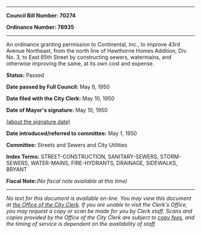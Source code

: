 

********

**Council Bill Number: 70274**
   
**Ordinance Number: 78935**
********

 An ordinance granting permission to Continental, Inc., to improve 43rd Avenue Northeast, from the north line of Hawthorne Homes Addition, Div. No. 3, to East 65th Street by constructing sewers, watermains, and otherwise improving the same, at its own cost and expense.

**Status:** Passed
   
**Date passed by Full Council:** May 8, 1950
   
**Date filed with the City Clerk:** May 10, 1950
   
**Date of Mayor's signature:** May 10, 1950
   
[(about the signature date)](/~public/approvaldate.htm)
   
   
   
**Date introduced/referred to committee:** May 1, 1950
   
**Committee:** Streets and Sewers and City Utilities
   
   
**Index Terms:** STREET-CONSTRUCTION, SANITARY-SEWERS, STORM-SEWERS, WATER-MAINS, FIRE-HYDRANTS, DRAINAGE, SIDEWALKS, BRYANT

**Fiscal Note:**_(No fiscal note available at this time)_
********

_No text for this document is available on-line. You may view this document at [the Office of the City Clerk](http://www.seattle.gov/leg/clerk/contactUs.htm). If you are unable to visit the Clerk's Office, you may request a copy or scan be made for you by Clerk staff. Scans and copies provided by the Office of the City Clerk are subject to [copy fees](http://clerk.seattle.gov/~public/clerkfees.htm), and the timing of service is dependent on the availability of staff._

